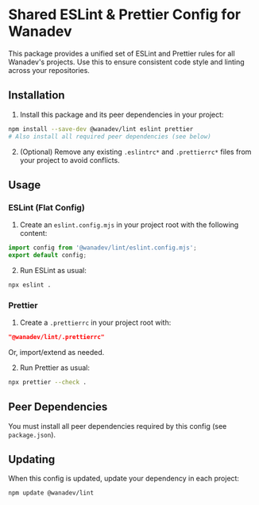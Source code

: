 # Shared ESLint & Prettier Config for Wanadev

This package provides a unified set of ESLint and Prettier rules for all Wanadev's projects. Use this to ensure consistent code style and linting across your repositories.

## Installation

1. Install this package and its peer dependencies in your project:

```bash
npm install --save-dev @wanadev/lint eslint prettier
# Also install all required peer dependencies (see below)
```

2. (Optional) Remove any existing `.eslintrc*` and `.prettierrc*` files from your project to avoid conflicts.

## Usage

### ESLint (Flat Config)
1. Create an `eslint.config.mjs` in your project root with the following content:

```js
import config from '@wanadev/lint/eslint.config.mjs';
export default config;
```

2. Run ESLint as usual:
```bash
npx eslint .
```

### Prettier
1. Create a `.prettierrc` in your project root with:

```json
"@wanadev/lint/.prettierrc"
```

Or, import/extend as needed.

2. Run Prettier as usual:
```bash
npx prettier --check .
```

## Peer Dependencies
You must install all peer dependencies required by this config (see `package.json`).

## Updating
When this config is updated, update your dependency in each project:
```bash
npm update @wanadev/lint
```